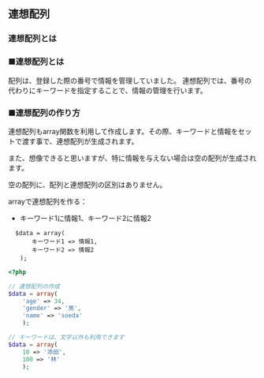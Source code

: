 ## 連想配列
### 連想配列とは

### ■連想配列とは

配列は、登録した際の番号で情報を管理していました。
連想配列では、番号の代わりにキーワードを指定することで、情報の管理を行います。

### ■連想配列の作り方

連想配列もarray関数を利用して作成します。その際、キーワードと情報をセットで渡す事で、連想配列が生成されます。

また、想像できると思いますが、特に情報を与えない場合は空の配列が生成されます。

空の配列に、配列と連想配列の区別はありません。

arrayで連想配列を作る：

* キーワード1に情報1、キーワード2に情報2

```
  $data = array(
　　　　キーワード1 => 情報1,
　　　　キーワード2 => 情報2
　　);
```


```php
<?php

// 連想配列の作成
$data = array(
	'age' => 34,
	'gender' => '男',
	'name' => 'soeda'
	);

// キーワードは、文字以外も利用できます
$data = array(
	10 => '添田',
	100 => '林'
	);
```
